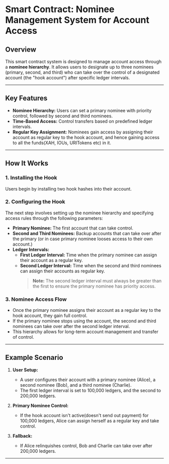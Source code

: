 # Smart Contract: Nominee Management System for Account Access

## Overview

This smart contract system is designed to manage account access through a **nominee hierarchy**. It allows users to designate up to three nominees (primary, second, and third) who can take over the control of a designated account (the "hook account") after specific ledger intervals.

---

## Key Features

- **Nominee Hierarchy:** Users can set a primary nominee with priority control, followed by second and third nominees.
- **Time-Based Access:** Control transfers based on predefined ledger intervals.
- **Regular Key Assignment:** Nominees gain access by assigning their account as regular key to the hook account, and hence gaining access to all the funds(XAH, IOUs, URITokens etc) in it.

---

## How It Works

### 1. **Installing the Hook**

Users begin by installing two hook hashes into their account.

### 2. **Configuring the Hook**

The next step involves setting up the nominee hierarchy and specifying access rules through the following parameters:

- **Primary Nominee:** The first account that can take control.
- **Second and Third Nominees:** Backup accounts that can take over after the primary (or in case primary nominee looses access to their own account.)
- **Ledger Intervals:**
  - **First Ledger Interval:** Time when the primary nominee can assign their account as a regular key.
  - **Second Ledger Interval:** Time when the second and third nominees can assign their accounts as regular key.
    > **Note:** The second ledger interval must always be greater than the first to ensure the primary nominee has priority access.

### 3. **Nominee Access Flow**

- Once the primary nominee assigns their account as a regular key to the hook account, they gain full control.
- If the primary nominee stops using the account, the second and third nominees can take over after the second ledger interval.
- This hierarchy allows for long-term account management and transfer of control.

---

## Example Scenario

1. **User Setup:**

   - A user configures their account with a primary nominee (Alice), a second nominee (Bob), and a third nominee (Charlie).
   - The first ledger interval is set to 100,000 ledgers, and the second to 200,000 ledgers.

2. **Primary Nominee Control:**

   - If the hook account isn't active(doesn't send out payment) for 100,000 ledgers, Alice can assign herself as a regular key and take control.

3. **Fallback:**

   - If Alice relinquishes control, Bob and Charlie can take over after 200,000 ledgers.

---

